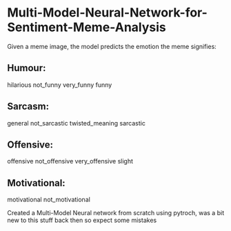 # Multi-Model-Neural-Network-for-Sentiment-Meme-Analysis

Given a meme image, the model predicts the emotion the meme signifies:
## Humour:
hilarious
not_funny
very_funny
funny

## Sarcasm:
general
not_sarcastic
twisted_meaning
sarcastic

## Offensive:
offensive
not_offensive
very_offensive
slight

## Motivational:
motivational
not_motivational

Created a Multi-Model Neural network from scratch using pytroch, was a bit new to this stuff back then so expect some mistakes
